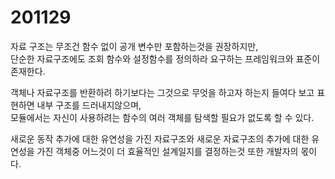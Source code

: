 # 201129

자료 구조는 무조건 함수 없이 공개 변수만 포함하는것을 권장하지만,<br/>
단순한 자료구조에도 조회 함수와 설정함수를 정의하라 요구하는 프레임워크와 표준이 존재한다.

객체나 자료구조를 반환하려 하기보다는 그것으로 무엇을 하고자 하는지 들여다 보고 표현하면 내부 구조를 드러내지않으며,<br/>
모듈에서는 자신이 사용하려는 함수의 여러 객체를 탐색할 필요가 없도록 할 수 있다.

새로운 동작 추가에 대한 유연성을 가진 자료구조와 새로운 자료구조의 추가에 대한 유연성을 가진 객체중 어느것이 더 효율적인 설계일지를 결정하는것 또한
개발자의 몫이다.
